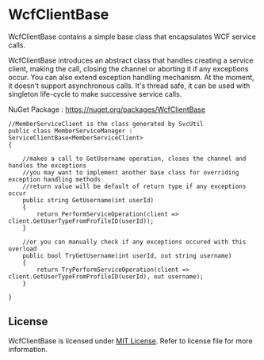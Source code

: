 WcfClientBase
=============
WcfClientBase contains a simple base class that encapsulates WCF service calls.

WcfClientBase introduces an abstract class that handles creating a service client, making the call, closing the channel or aborting it if any exceptions occur. You can also extend exception handling mechanism. At the moment, it doesn't support asynchronous calls. It's thread safe, it can be used with singleton life-cycle to make successive service calls.

NuGet Package : https://nuget.org/packages/WcfClientBase




    //MemberServiceClient is the class generated by SvcUtil
    public class MemberServiceManager : ServiceClientBase<MemberServiceClient>
    {
        
        //makes a call to GetUsername operation, closes the channel and handles the exceptions
        //you may want to implement another base class for overriding exception handling methods
        //return value will be default of return type if any exceptions occur
        public string GetUsername(int userId)
        {
            return PerformServiceOperation(client => client.GetUserTypeFromProfileID(userId));
        }

        //or you can manually check if any exceptions occured with this overload
        public bool TryGetUsername(int userId, out string username)
        {
            return TryPerformServiceOperation(client => client.GetUserTypeFromProfileID(userId), out username);
        }

    }
	
## License

WcfClientBase is licensed under [MIT License](http://opensource.org/licenses/MIT "Read more about the MIT license form"). Refer to license file for more information.